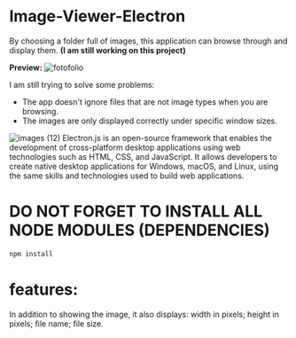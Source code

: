 # Image-Viewer-Electron

By choosing a folder full of images, this application can browse through and display them. **(I am still working on this project)**

**Preview:**
![fotofolio](https://github.com/Arthur-byte-code/Image-Viewer-Electron/assets/152222113/61bd3d76-42f4-4929-9524-2326f718ce14)

I am still trying to solve some problems:
- The app doesn't ignore files that are not image types when you are browsing.
- The images are only displayed correctly under specific window sizes.

![images (12)](https://github.com/Arthur-byte-code/MusicPlayer-Electron/assets/152222113/6290b846-aa3c-40e8-a5b7-0387eefd00ca)
Electron.js is an open-source framework that enables the development of cross-platform desktop applications using web technologies such as HTML, CSS, and JavaScript. It allows developers to create native desktop applications for Windows, macOS, and Linux, using the same skills and technologies used to build web applications.

# DO NOT FORGET TO INSTALL ALL NODE MODULES (DEPENDENCIES)
```bash
npm install
```

# features:

In addition to showing the image, it also displays:
 width in pixels;
 height in pixels;
 file name;
 file size.